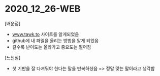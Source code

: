 # 2020_12_26-WEB

[배운점]
- www.tawk.to 사이트를 알게되었음
- github에 내 파일을 올리는 방법을 알게 되었음
- 갈수록 난이도는 올라가고 중요도는 떨어짐

[느낀점]
- 첫 기반을 잘 다져둬야 한다는 말을 반복하셨음 => 정말 맞는 말이라고 생각함

